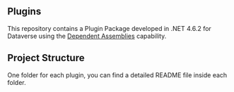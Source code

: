 ## Plugins
This repository contains a Plugin Package developed in .NET 4.6.2 for Dataverse using the [Dependent Assemblies](https://learn.microsoft.com/en-us/power-apps/developer/data-platform/build-and-package#dependent-assemblies) capability.

## Project Structure
One folder for each plugin, you can find a detailed README file inside each folder.
